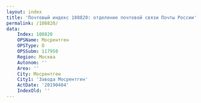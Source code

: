 ```yaml
---
layout: index
title: 'Почтовый индекс 108820: отделение почтовой связи Почты России'
permalink: /108820/
data:
    Index: 108820
    OPSName: Мосрентген
    OPSType: О
    OPSSubm: 117950
    Region: Москва
    Autonom: ''
    Area: ''
    City: Мосрентген
    City1: 'Завода Мосрентген'
    ActDate: '20190404'
    IndexOld: ''
---
```

